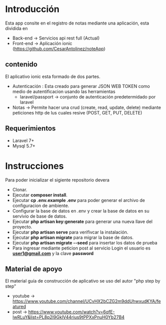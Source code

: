 # Introducción
Esta app consite en el registro de notas mediante una aplicación, esta dividida en 
 * Back-end -> Servicios api rest full (Actual)
 * Front-end -> Aplicación ionic (https://github.com/CesarAntolinez/noteApp)
 
 ## contenido
El aplicativo ionic esta formado de dos partes.
 * Autenticación : Esta creado para generar JSON WEB TOKEN como medio de autentificacion usando las herramientas
    * laravel/passport -> conjunto de autenticación predetermidado por laravel
 *  Notas -> Permite hacer una crud (create, read, update, delete) mediante peticiones http de lus cuales resive (POST, GET, PUT, DELETE) 
 
 ## Requerimientos
  + Laravel 7+
  + Mysql 5.7+
  
  # Instrucciones
  
  Para poder inicializar el sigiente repositorio devera
  
  - Clonar.
  - Ejecutar **composer install**.
  - Ejecutar **cp .env.example .env** para poder generar el archivo de configuracion de ambiente.
  - Configurar la base de datos en .env y crear la base de datos en su servivio de base de datos.
  - Ejecutar **php artisan key:generate** para generar una nueva llave del proyecto.
  - Ejecutar **php artisan serve** para verifivcar la instalación.
  - Ejecutar **php artisan migrate** para migrar la base de datos.
  - Ejecutar **php artisan migrate --seed** para insertar los datos de prueba
  - Para ingresar mediante peticion post al servicio Login el usuario es **user1@gmail.com** y la clave **password**
 
 ## Material de apoyo
 El material guía de construcción de aplicativo se uso del autor "php step by step"
  * youtube -> https://www.youtube.com/channel/UCvHX2bCZG2m9ddUhwxudKYA/featured
  * post -> https://www.youtube.com/watch?v=6qfE-lwRLuY&list=PL8p2I9GklV44rius9tPPXxPnuH0Yb27B4
